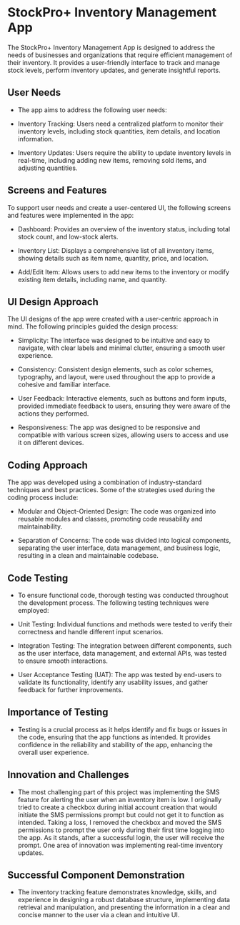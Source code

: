 # StockPro+ Inventory Management App
The StockPro+ Inventory Management App is designed to address the needs of businesses and organizations that require efficient management of their inventory. It provides a user-friendly interface to track and manage stock levels, perform inventory updates, and generate insightful reports.

## User Needs
- The app aims to address the following user needs:

- Inventory Tracking: Users need a centralized platform to monitor their inventory levels, including stock quantities, item details, and location information.

- Inventory Updates: Users require the ability to update inventory levels in real-time, including adding new items, removing sold items, and adjusting quantities. 

## Screens and Features
To support user needs and create a user-centered UI, the following screens and features were implemented in the app:

- Dashboard: Provides an overview of the inventory status, including total stock count, and low-stock alerts.

- Inventory List: Displays a comprehensive list of all inventory items, showing details such as item name, quantity, price, and location.

- Add/Edit Item: Allows users to add new items to the inventory or modify existing item details, including name, and quantity.

## UI Design Approach
The UI designs of the app were created with a user-centric approach in mind. The following principles guided the design process:

- Simplicity: The interface was designed to be intuitive and easy to navigate, with clear labels and minimal clutter, ensuring a smooth user experience.

- Consistency: Consistent design elements, such as color schemes, typography, and layout, were used throughout the app to provide a cohesive and familiar interface.

- User Feedback: Interactive elements, such as buttons and form inputs, provided immediate feedback to users, ensuring they were aware of the actions they performed.

- Responsiveness: The app was designed to be responsive and compatible with various screen sizes, allowing users to access and use it on different devices.

## Coding Approach
The app was developed using a combination of industry-standard techniques and best practices. Some of the strategies used during the coding process include:

- Modular and Object-Oriented Design: The code was organized into reusable modules and classes, promoting code reusability and maintainability.

- Separation of Concerns: The code was divided into logical components, separating the user interface, data management, and business logic, resulting in a clean and maintainable codebase.

## Code Testing
- To ensure functional code, thorough testing was conducted throughout the development process. The following testing techniques were employed:

- Unit Testing: Individual functions and methods were tested to verify their correctness and handle different input scenarios.

- Integration Testing: The integration between different components, such as the user interface, data management, and external APIs, was tested to ensure smooth interactions.

- User Acceptance Testing (UAT): The app was tested by end-users to validate its functionality, identify any usability issues, and gather feedback for further improvements.

## Importance of Testing
- Testing is a crucial process as it helps identify and fix bugs or issues in the code, ensuring that the app functions as intended. It provides confidence in the reliability and stability of the app, enhancing the overall user experience. 

## Innovation and Challenges

- The most challenging part of this project was implementing the SMS feature for alerting the user when an inventory item is low. I originally tried to create a checkbox during initial account creation that would initiate the SMS permissions prompt but could not get it to function as intended. Taking a loss, I removed the checkbox and moved the SMS permissions to prompt the user only during their first time logging into the app. As it stands, after a successful login, the user will receive the prompt. One area of innovation was implementing real-time inventory updates.

## Successful Component Demonstration

- The inventory tracking feature demonstrates knowledge, skills, and experience in designing a robust database structure, implementing data retrieval and manipulation, and presenting the information in a clear and concise manner to the user via a clean and intuitive UI. 

